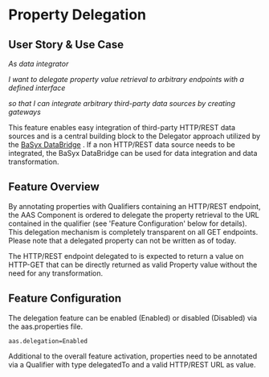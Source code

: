 # Property Delegation
## User Story & Use Case
*As data integrator*

*I want to delegate property value retrieval to arbitrary endpoints with a defined interface*

*so that I can integrate arbitrary third-party data sources by creating gateways*


This feature enables easy integration of third-party HTTP/REST data sources and is a central building block to the Delegator approach utilized by the [BaSyx DataBridge](https://github.com/eclipse-basyx/basyx-databridge) . If a non HTTP/REST data source needs to be integrated, the BaSyx DataBridge can be used for data integration and data transformation.

## Feature Overview
By annotating properties with Qualifiers containing an HTTP/REST endpoint, the AAS Component is ordered to delegate the property retrieval to the URL contained in the qualifier (see 'Feature Configuration' below for details). This delegation mechanism is completely transparent on all GET endpoints. Please note that a delegated property can not be written as of today.


The HTTP/REST endpoint delegated to is expected to return a value on HTTP-GET that can be directly returned as valid Property value without the need for any transformation.

## Feature Configuration
The delegation feature can be enabled (Enabled) or disabled (Disabled) via the aas.properties file.
```
aas.delegation=Enabled
```
Additional to the overall feature activation, properties need to be annotated via a Qualifier with type delegatedTo and a valid HTTP/REST URL as value.